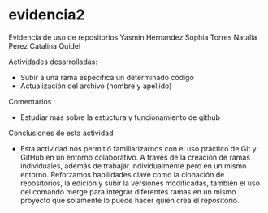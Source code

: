 # evidencia2
Evidencia de uso de repositorios
Yasmin Hernandez
Sophia Torres
Natalia Perez
Catalina Quidel


Actividades desarrolladas:
- Subir a una rama especifica un determinado código
- Actualización del archivo (nombre y apellido)
  
Comentarios
- Estudiar más sobre la estuctura y funcionamiento de github
  
Conclusiones de esta actividad
- Esta actividad nos permitió familiarizarnos con el uso práctico de Git y GitHub en un entorno colaborativo. A través de la creación de ramas individuales, además de trabajar individualmente pero en un mismo entorno. Reforzamos habilidades clave como la clonación de repositorios, la edición y subir la versiones modificadas, también el uso del comando merge para integrar diferentes ramas en un mismo proyecto que solamente lo puede hacer quien crea el repositorio.
